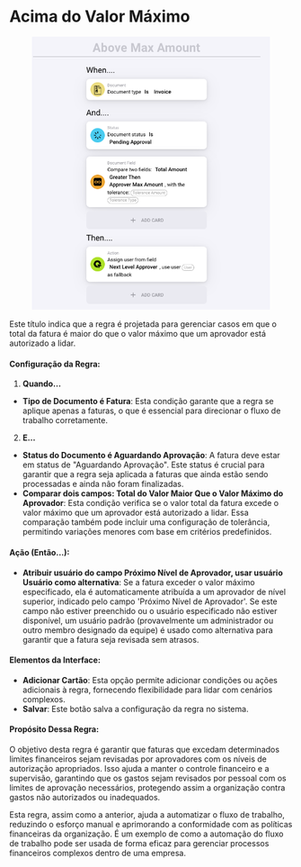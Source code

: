 # Acima do Valor Máximo

<figure><img src="../../../.gitbook/assets/Bildschirmfoto 2024-05-03 um 14.51.42.png" alt=""><figcaption></figcaption></figure>

Este título indica que a regra é projetada para gerenciar casos em que o total da fatura é maior do que o valor máximo que um aprovador está autorizado a lidar.

#### Configuração da Regra:

1. **Quando…**
* **Tipo de Documento é Fatura**: Esta condição garante que a regra se aplique apenas a faturas, o que é essencial para direcionar o fluxo de trabalho corretamente.
2. **E…**
* **Status do Documento é Aguardando Aprovação**: A fatura deve estar em status de "Aguardando Aprovação". Este status é crucial para garantir que a regra seja aplicada a faturas que ainda estão sendo processadas e ainda não foram finalizadas.
* **Comparar dois campos: Total do Valor Maior Que o Valor Máximo do Aprovador**: Esta condição verifica se o valor total da fatura excede o valor máximo que um aprovador está autorizado a lidar. Essa comparação também pode incluir uma configuração de tolerância, permitindo variações menores com base em critérios predefinidos.

#### Ação (Então…):

* **Atribuir usuário do campo Próximo Nível de Aprovador, usar usuário Usuário como alternativa**: Se a fatura exceder o valor máximo especificado, ela é automaticamente atribuída a um aprovador de nível superior, indicado pelo campo 'Próximo Nível de Aprovador'. Se este campo não estiver preenchido ou o usuário especificado não estiver disponível, um usuário padrão (provavelmente um administrador ou outro membro designado da equipe) é usado como alternativa para garantir que a fatura seja revisada sem atrasos.

#### Elementos da Interface:

* **Adicionar Cartão**: Esta opção permite adicionar condições ou ações adicionais à regra, fornecendo flexibilidade para lidar com cenários complexos.
* **Salvar**: Este botão salva a configuração da regra no sistema.

#### Propósito Dessa Regra:

O objetivo desta regra é garantir que faturas que excedam determinados limites financeiros sejam revisadas por aprovadores com os níveis de autorização apropriados. Isso ajuda a manter o controle financeiro e a supervisão, garantindo que os gastos sejam revisados por pessoal com os limites de aprovação necessários, protegendo assim a organização contra gastos não autorizados ou inadequados.

Esta regra, assim como a anterior, ajuda a automatizar o fluxo de trabalho, reduzindo o esforço manual e aprimorando a conformidade com as políticas financeiras da organização. É um exemplo de como a automação do fluxo de trabalho pode ser usada de forma eficaz para gerenciar processos financeiros complexos dentro de uma empresa.
